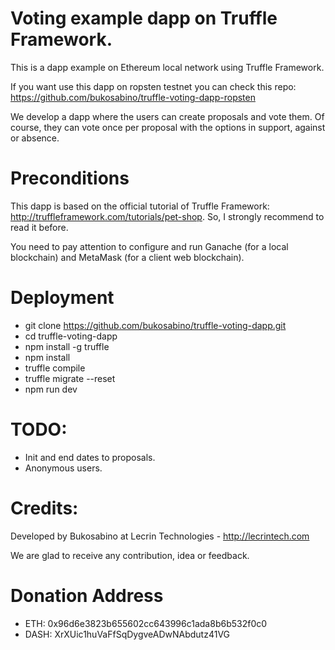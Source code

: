 # Voting example dapp on Truffle Framework.

This is a dapp example on Ethereum local network using Truffle Framework.

If you want use this dapp on ropsten testnet you can check this repo: https://github.com/bukosabino/truffle-voting-dapp-ropsten

We develop a dapp where the users can create proposals and vote them. Of course, they can vote once per proposal with the options in support, against or absence.

# Preconditions

This dapp is based on the official tutorial of Truffle Framework: http://truffleframework.com/tutorials/pet-shop. So, I strongly recommend to read it before.

You need to pay attention to configure and run Ganache (for a local blockchain) and MetaMask (for a client web blockchain).

# Deployment

* git clone https://github.com/bukosabino/truffle-voting-dapp.git
* cd truffle-voting-dapp
* npm install -g truffle
* npm install
* truffle compile
* truffle migrate --reset
* npm run dev

# TODO:

* Init and end dates to proposals.
* Anonymous users.

# Credits:

Developed by Bukosabino at Lecrin Technologies - http://lecrintech.com

We are glad to receive any contribution, idea or feedback.

# Donation Address

* ETH: 0x96d6e3823b655602cc643996c1ada8b6b532f0c0
* DASH: XrXUic1huVaFfSqDygveADwNAbdutz41VG
